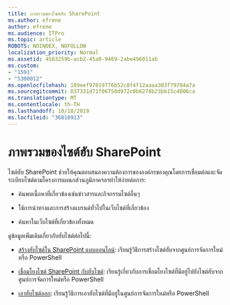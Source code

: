 ```yaml
---
title: ภาพรวมของไซต์ฮับ SharePoint
ms.author: efrene
author: efrene
ms.audience: ITPro
ms.topic: article
ROBOTS: NOINDEX, NOFOLLOW
localization_priority: Normal
ms.assetid: 4583259b-acb2-45a0-9469-2abe496011ab
ms.custom:
- "1591"
- "5300012"
ms.openlocfilehash: 189eef97019776b52c8f4f12aaaa303f79704a7a
ms.sourcegitcommit: 037331d71f06750d972c0b6278b23bb15c4806ca
ms.translationtype: MT
ms.contentlocale: th-TH
ms.lasthandoff: 10/18/2019
ms.locfileid: "36818913"
---
```

# <a name="sharepoint-hub-sites-overview"></a>ภาพรวมของไซต์ฮับ SharePoint

ไซต์ฮับ SharePoint ช่วยให้คุณตอบสนองความต้องการขององค์กรของคุณโดยการเชื่อมต่อและจัดระเบียบไซต์ตามโครงการแผนกส่วนภูมิภาคฯลฯทำให้ง่ายต่อการ:

- ค้นพบเนื้อหาที่เกี่ยวข้องเช่นข่าวสารและกิจกรรมไซต์อื่นๆ

- ใช้การนำทางและการสร้างแบรนด์ทั่วไปในเว็บไซต์ที่เกี่ยวข้อง 

- ค้นหาในเว็บไซต์ที่เกี่ยวข้องทั้งหมด

ดูข้อมูลเพิ่มเติมเกี่ยวกับฮับไซต์ต่อไปนี้:
- [สร้างฮับไซต์ใน SharePoint แบบออนไลน์](https://docs.microsoft.com/sharepoint/create-hub-site): เรียนรู้วิธีการสร้างไซต์ฮับจากศูนย์การจัดการใหม่หรือ PowerShell

- [เชื่อมโยงไซต์ SharePoint กับฮับไซต์](https://support.office.com/article/associate-a-sharepoint-site-with-a-hub-site-ae0009fd-af04-4d3d-917d-88edb43efc05): เรียนรู้เกี่ยวกับการเชื่อมโยงไซต์ที่มีอยู่ไปยังไซต์ฮับจากศูนย์การจัดการใหม่หรือ PowerShell

- [เอาฮับไซต์ออก](https://docs.microsoft.com/sharepoint/remove-hub-site): เรียนรู้วิธีการเอาฮับไซต์ที่มีอยู่ในศูนย์การจัดการใหม่หรือ PowerShell

